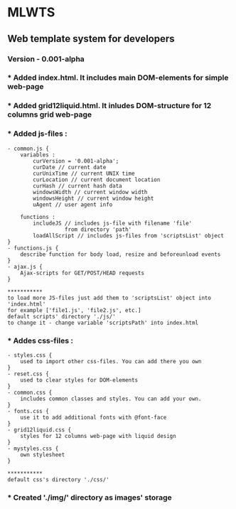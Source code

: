 MLWTS
=============
Web template system for developers
-------


### Version - 0.001-alpha
### * Added index.html. It includes main DOM-elements for simple web-page

### * Added grid12liquid.html. It inludes DOM-structure for 12 columns grid web-page

### * Added js-files :
 	- common.js {
		variables :
			curVersion = '0.001-alpha';
			curDate // current date
			curUnixTime // current UNIX time
			curLocation // current document location
			curHash // current hash data
			windowsWidth // current window width
			windowsHeight // current window height
			uAgent // user agent info

		functions :
			includeJS // includes js-file with filename 'file' 
					  from directory 'path'
			loadAllScript // includes js-files from 'scriptsList' object
	}
	- functions.js {
		describe function for body load, resize and beforeunload events
	}
	- ajax.js {
		Ajax-scripts for GET/POST/HEAD requests
	}

	***********
	to load more JS-files just add them to 'scriptsList' object into 'index.html'
	for example ['file1.js', 'file2.js', etc.]
	default scripts' directory './js/'
	to change it - change variable 'scriptsPath' into index.html

### * Addes css-files :
	- styles.css {
		used to import other css-files. You can add there you own
	}
	- reset.css {
		used to clear styles for DOM-elements
	}
	- common.css {
		includes common classes and styles. You can add your own.
	}
	- fonts.css {
		use it to add additional fonts with @font-face
	}
	- grid12liquid.css {
		styles for 12 columns web-page with liquid design
	}
	- mystyles.css {
		own stylesheet
	}

	***********
	default css's directory './css/'

### * Created './img/' directory as images' storage